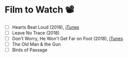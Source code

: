 # Film to Watch :film_projector:

-   [ ] Hearts Beat Loud (2018), [iTunes](https://itunes.apple.com/ca/movie/hearts-beat-loud/id1426325081)
-   [ ] Leave No Trace (2018)
-   [ ] Don't Worry, He Won't Get Far on Foot (2018), [iTunes](https://tv.apple.com/ca/movie/dont-worry-he-wont-get-far-on-foot/umc.cmc.2q1lhbvg9mi946hy8akkvmiur)
-   [ ] The Old Man & the Gun
-   [ ] Birds of Passage
